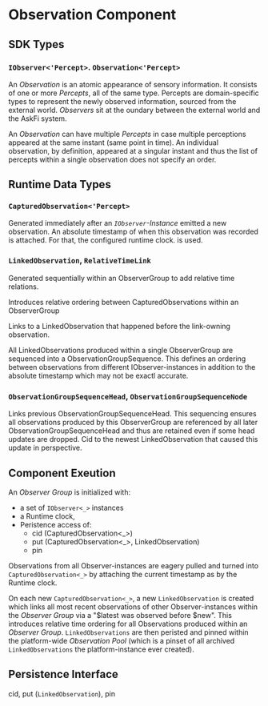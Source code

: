 # Observation Component

## SDK Types

### `IObserver<'Percept>`. `Observation<'Percept>`

An _Observation_ is an atomic appearance of sensory information. It consists of one or more _Percepts_, all of the same type. Percepts are domain-specific types to represent the newly observed information, sourced from the external world. _Observers_ sit at the oundary between the external world and the AskFi system.

An _Observation_ can have multiple _Percepts_ in case multiple perceptions appeared at the same instant (same point in time). An individual observation, by definition, appeared at a singular instant and thus the list of percepts within a single observation does not specify an order.

## Runtime Data Types

### `CapturedObservation<'Percept>`

Generated immediately after an _`IObserver`-Instance_ emitted a new observation. An absolute timestamp of when this observation was recorded is attached. For that, the configured runtime clock. is used.

### `LinkedObservation`, `RelativeTimeLink`

Generated sequentially within an ObserverGroup to add relative time relations.

Introduces relative ordering between CapturedObservations within an ObserverGroup

Links to a LinkedObservation that happened before the link-owning observation.

All LinkedObservations produced within a single ObserverGroup are sequenced into a ObservationGroupSequence.
This defines an ordering between observations from different IObserver-instances in addition to the absolute
timestamp which may not be exactl accurate.

### `ObservationGroupSequenceHead`, `ObservationGroupSequenceNode`

Links previous ObservationGroupSequenceHead. This sequencing ensures all observations produced by this
ObserverGroup are referenced by all later ObservationGroupSequenceHead and thus are retained even if
some head updates are dropped.
Cid to the newest LinkedObservation that caused this update in perspective.

## Component Exeution

An _Observer Group_ is initialized with:

- a set of `IObserver<_>` instances
- a Runtime clock,
- Peristence access of:
  - cid (CapturedObservation<_>)
  - put (CapturedObservation<_>, LinkedObservation)
  - pin

Observations from all Observer-instances are eagery pulled and turned into `CapturedObservation<_>` by attaching the current timestamp as by the Runtime clock.

On each new `CapturedObservation<_>`, a new `LinkedObservation` is created which links all most recent observations of other Observer-instances within the _Observer Group_ via a "$latest was observed before $new". This introduces relative time ordering for all Observations produced within an _Observer Group_. `LinkedObservations` are then peristed and pinned within the platform-wide _Observation Pool_ (which is a pinset of all archived `LinkedObservations` the platform-instance ever created).

## Persistence Interface

cid, put (`LinkedObservation`), pin
